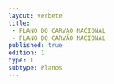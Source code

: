 ```yaml
---
layout: verbete
title:
 - PLANO DO CARVAO NACIONAL
 - PLANO DO CARVÃO NACIONAL
published: true
edition: 1  
type: T
subtype: Planos
---
```


